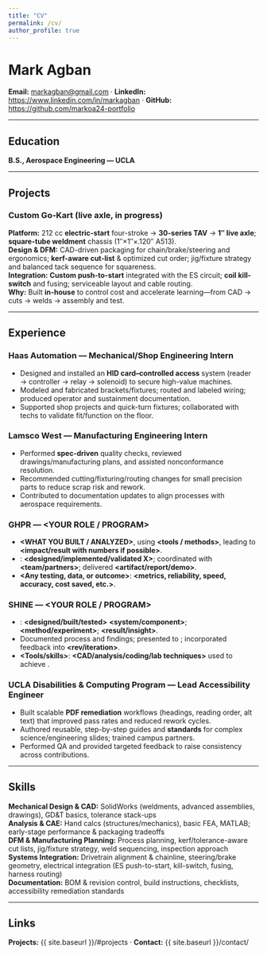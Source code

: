 ```yaml
---
title: "CV"
permalink: /cv/
author_profile: true
---
```


# Mark Agban
**Email:** markagban@gmail.com · **LinkedIn:** https://www.linkedin.com/in/markagban · **GitHub:** https://github.com/markoa24-portfolio

---

## Education
**B.S., Aerospace Engineering — UCLA**

---

## Projects

### Custom Go-Kart (live axle, in progress)
**Platform:** 212 cc **electric-start** four-stroke → **30-series TAV** → **1″ live axle**; **square-tube weldment** chassis (1″×1″×.120″ A513).  
**Design & DFM:** CAD-driven packaging for chain/brake/steering and ergonomics; **kerf-aware cut-list** & optimized cut order; jig/fixture strategy and balanced tack sequence for squareness.  
**Integration:** **Custom push-to-start** integrated with the ES circuit; **coil kill-switch** and fusing; serviceable layout and cable routing.  
**Why:** Built **in-house** to control cost and accelerate learning—from CAD → cuts → welds → assembly and test.

---

## Experience

### Haas Automation — Mechanical/Shop Engineering Intern
- Designed and installed an **HID card–controlled access** system (reader → controller → relay → solenoid) to secure high-value machines.  
- Modeled and fabricated brackets/fixtures; routed and labeled wiring; produced operator and sustainment documentation.  
- Supported shop projects and quick-turn fixtures; collaborated with techs to validate fit/function on the floor.

### Lamsco West — Manufacturing Engineering Intern
- Performed **spec-driven** quality checks, reviewed drawings/manufacturing plans, and assisted nonconformance resolution.  
- Recommended cutting/fixturing/routing changes for small precision parts to reduce scrap risk and rework.  
- Contributed to documentation updates to align processes with aerospace requirements.

### GHPR — **<YOUR ROLE / PROGRAM>**
- **<WHAT YOU BUILT / ANALYZED>**, using **<tools / methods>**, leading to **<impact/result with numbers if possible>**.  
- **<Ownership or leadership>**: **<designed/implemented/validated X>**; coordinated with **<team/partners>**; delivered **<artifact/report/demo>**.  
- **<Any testing, data, or outcome>**: **<metrics, reliability, speed, accuracy, cost saved, etc.>**.

### SHINE — **<YOUR ROLE / PROGRAM>**
- **<Project focus>**: **<designed/built/tested>** **<system/component>**; **<method/experiment>**; **<result/insight>**.  
- Documented process and findings; presented to **<audience>**; incorporated feedback into **<rev/iteration>**.  
- **<Tools/skills>**: **<CAD/analysis/coding/lab techniques>** used to achieve **<measurable outcome>**.

### UCLA Disabilities & Computing Program — Lead Accessibility Engineer
- Built scalable **PDF remediation** workflows (headings, reading order, alt text) that improved pass rates and reduced rework cycles.  
- Authored reusable, step-by-step guides and **standards** for complex science/engineering slides; trained campus partners.  
- Performed QA and provided targeted feedback to raise consistency across contributions.

---

## Skills
**Mechanical Design & CAD:** SolidWorks (weldments, advanced assemblies, drawings), GD&T basics, tolerance stack-ups  
**Analysis & CAE:** Hand calcs (structures/mechanics), basic FEA, MATLAB; early-stage performance & packaging tradeoffs  
**DFM & Manufacturing Planning:** Process planning, kerf/tolerance-aware cut lists, jig/fixture strategy, weld sequencing, inspection approach  
**Systems Integration:** Drivetrain alignment & chainline, steering/brake geometry, electrical integration (ES push-to-start, kill-switch, fusing, harness routing)  
**Documentation:** BOM & revision control, build instructions, checklists, accessibility remediation standards

---

## Links
**Projects:** {{ site.baseurl }}/#projects · **Contact:** {{ site.baseurl }}/contact/
